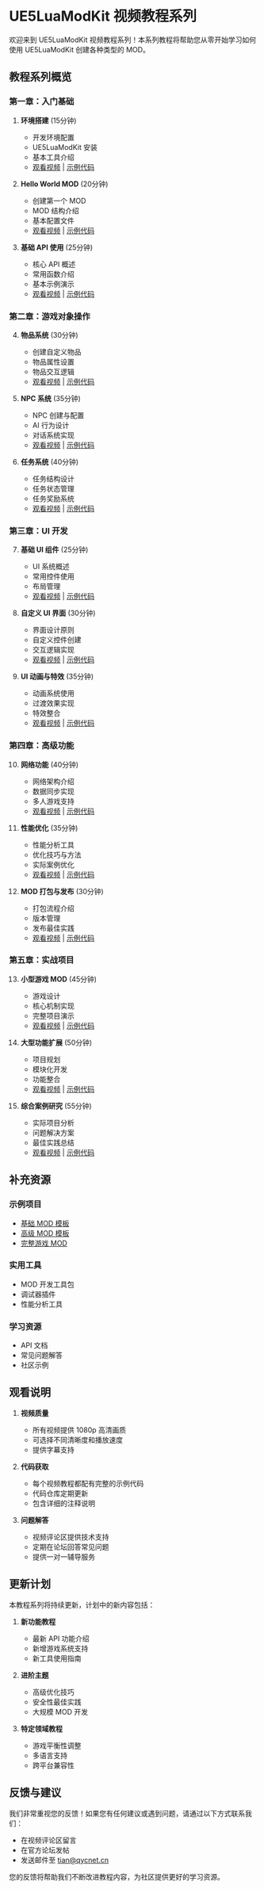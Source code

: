 # UE5LuaModKit 视频教程系列

欢迎来到 UE5LuaModKit 视频教程系列！本系列教程将帮助您从零开始学习如何使用 UE5LuaModKit 创建各种类型的 MOD。

## 教程系列概览

### 第一章：入门基础

1. **环境搭建** (15分钟)
   - 开发环境配置
   - UE5LuaModKit 安装
   - 基本工具介绍
   - [观看视频](#) | [示例代码](tutorials/chapter1/setup.lua)

2. **Hello World MOD** (20分钟)
   - 创建第一个 MOD
   - MOD 结构介绍
   - 基本配置文件
   - [观看视频](#) | [示例代码](tutorials/chapter1/hello_world.lua)

3. **基础 API 使用** (25分钟)
   - 核心 API 概述
   - 常用函数介绍
   - 基本示例演示
   - [观看视频](#) | [示例代码](tutorials/chapter1/basic_api.lua)

### 第二章：游戏对象操作

4. **物品系统** (30分钟)
   - 创建自定义物品
   - 物品属性设置
   - 物品交互逻辑
   - [观看视频](#) | [示例代码](tutorials/chapter2/items.lua)

5. **NPC 系统** (35分钟)
   - NPC 创建与配置
   - AI 行为设计
   - 对话系统实现
   - [观看视频](#) | [示例代码](tutorials/chapter2/npc.lua)

6. **任务系统** (40分钟)
   - 任务结构设计
   - 任务状态管理
   - 任务奖励系统
   - [观看视频](#) | [示例代码](tutorials/chapter2/quests.lua)

### 第三章：UI 开发

7. **基础 UI 组件** (25分钟)
   - UI 系统概述
   - 常用控件使用
   - 布局管理
   - [观看视频](#) | [示例代码](tutorials/chapter3/basic_ui.lua)

8. **自定义 UI 界面** (30分钟)
   - 界面设计原则
   - 自定义控件创建
   - 交互逻辑实现
   - [观看视频](#) | [示例代码](tutorials/chapter3/custom_ui.lua)

9. **UI 动画与特效** (35分钟)
   - 动画系统使用
   - 过渡效果实现
   - 特效整合
   - [观看视频](#) | [示例代码](tutorials/chapter3/ui_effects.lua)

### 第四章：高级功能

10. **网络功能** (40分钟)
    - 网络架构介绍
    - 数据同步实现
    - 多人游戏支持
    - [观看视频](#) | [示例代码](tutorials/chapter4/networking.lua)

11. **性能优化** (35分钟)
    - 性能分析工具
    - 优化技巧与方法
    - 实际案例优化
    - [观看视频](#) | [示例代码](tutorials/chapter4/optimization.lua)

12. **MOD 打包与发布** (30分钟)
    - 打包流程介绍
    - 版本管理
    - 发布最佳实践
    - [观看视频](#) | [示例代码](tutorials/chapter4/packaging.lua)

### 第五章：实战项目

13. **小型游戏 MOD** (45分钟)
    - 游戏设计
    - 核心机制实现
    - 完整项目演示
    - [观看视频](#) | [示例代码](tutorials/chapter5/mini_game.lua)

14. **大型功能扩展** (50分钟)
    - 项目规划
    - 模块化开发
    - 功能整合
    - [观看视频](#) | [示例代码](tutorials/chapter5/large_mod.lua)

15. **综合案例研究** (55分钟)
    - 实际项目分析
    - 问题解决方案
    - 最佳实践总结
    - [观看视频](#) | [示例代码](tutorials/chapter5/case_study.lua)

## 补充资源

### 示例项目
- [基础 MOD 模板](tutorials/templates/basic_mod/)
- [高级 MOD 模板](tutorials/templates/advanced_mod/)
- [完整游戏 MOD](tutorials/templates/game_mod/)

### 实用工具
- MOD 开发工具包
- 调试器插件
- 性能分析工具

### 学习资源
- API 文档
- 常见问题解答
- 社区示例

## 观看说明

1. **视频质量**
   - 所有视频提供 1080p 高清画质
   - 可选择不同清晰度和播放速度
   - 提供字幕支持

2. **代码获取**
   - 每个视频教程都配有完整的示例代码
   - 代码仓库定期更新
   - 包含详细的注释说明

3. **问题解答**
   - 视频评论区提供技术支持
   - 定期在论坛回答常见问题
   - 提供一对一辅导服务

## 更新计划

本教程系列将持续更新，计划中的新内容包括：

1. **新功能教程**
   - 最新 API 功能介绍
   - 新增游戏系统支持
   - 新工具使用指南

2. **进阶主题**
   - 高级优化技巧
   - 安全性最佳实践
   - 大规模 MOD 开发

3. **特定领域教程**
   - 游戏平衡性调整
   - 多语言支持
   - 跨平台兼容性

## 反馈与建议

我们非常重视您的反馈！如果您有任何建议或遇到问题，请通过以下方式联系我们：

- 在视频评论区留言
- 在官方论坛发帖
- 发送邮件至 tian@qycnet.cn

您的反馈将帮助我们不断改进教程内容，为社区提供更好的学习资源。